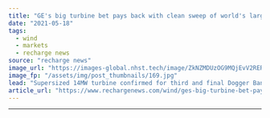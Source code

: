 ```yaml
---
title: "GE's big turbine bet pays back with clean sweep of world's largest offshore wind farm"
date: "2021-05-18"
tags: 
  - wind
  - markets
  - recharge news
source: "recharge news"
image_url: "https://images-global.nhst.tech/image/ZkNZMDUzOG9MQjEvV2RERnlBL0tQZ3lZV1RYU0Z1czhTM0tSMXE5eTZHbz0=/nhst/binary/1968df87b8f5cb032eb129b28644fc57"
image_fp: "/assets/img/post_thumbnails/169.jpg"
lead: "Supersized 14MW turbine confirmed for third and final Dogger Bank phase as US giant's 2018 ambition bears fruit"
article_url: "https://www.rechargenews.com/wind/ges-big-turbine-bet-pays-back-with-clean-sweep-of-worlds-largest-offshore-wind-farm/2-1-1011890"
---
```


---
